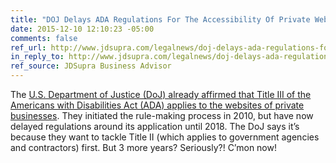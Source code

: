 ```yaml
---
title: "DOJ Delays ADA Regulations For The Accessibility Of Private Websites To 2018"
date: 2015-12-10 12:10:23 -05:00
comments: false
ref_url: http://www.jdsupra.com/legalnews/doj-delays-ada-regulations-for-the-48095/
in_reply_to: http://www.jdsupra.com/legalnews/doj-delays-ada-regulations-for-the-48095/
ref_source: JDSupra Business Advisor
---
```


The [U.S. Department of Justice (DoJ) already affirmed that Title III of the Americans with Disabilities Act (ADA) applies to the websites of private businesses](https://www.aaron-gustafson.com/notebook/harvard-and-mit-and-captioning/). They initiated the rule-making process in 2010, but have now delayed regulations around its application until 2018. The DoJ says it’s because they want to tackle Title II (which applies to government agencies and contractors) first. But 3 more years? Seriously?! C’mon now!